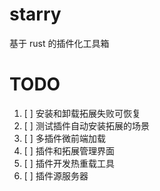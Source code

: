 # starry

基于 rust 的插件化工具箱

# TODO

1. [ ] 安装和卸载拓展失败可恢复
2. [ ] 测试插件自动安装拓展的场景
3. [ ] 多插件微前端加载
4. [ ] 插件和拓展管理界面
5. [ ] 插件开发热重载工具
5. [ ] 插件源服务器